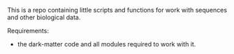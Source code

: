 This is a repo containing little scripts and functions
for work with sequences and other biological data.

Requirements:
* the dark-matter code and all modules required to work with it.